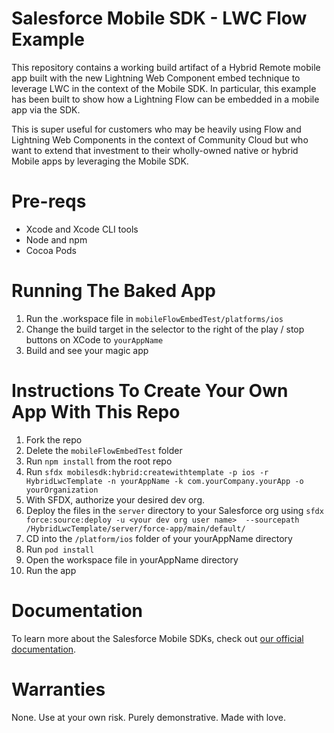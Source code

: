 
# Salesforce Mobile SDK - LWC Flow Example

This repository contains a working build artifact of a Hybrid Remote mobile app built with the new Lightning Web Component embed technique to leverage LWC in the context of the Mobile SDK. In particular, this example has been built to show how a Lightning Flow can be embedded in a mobile app via the SDK.

This is super useful for customers who may be heavily using Flow and Lightning Web Components in the context of Community Cloud but who want to extend that investment to their wholly-owned native or hybrid Mobile apps by leveraging the Mobile SDK.

# Pre-reqs

* Xcode and Xcode CLI tools
* Node and npm
* Cocoa Pods

# Running The Baked App

1. Run the .workspace file in `mobileFlowEmbedTest/platforms/ios`
2. Change the build target in the selector to the right of the play / stop buttons on XCode to `yourAppName`
3. Build and see your magic app

# Instructions To Create Your Own App With This Repo

1. Fork the repo
2. Delete the `mobileFlowEmbedTest` folder
2. Run `npm install` from the root repo
2. Run `sfdx mobilesdk:hybrid:createwithtemplate -p ios -r HybridLwcTemplate -n yourAppName -k com.yourCompany.yourApp -o yourOrganization`
2. With SFDX, authorize your desired dev org.
3. Deploy the files in the `server` directory to your Salesforce org using `sfdx force:source:deploy -u <your dev org user name>  --sourcepath /HybridLwcTemplate/server/force-app/main/default/`
6. CD into the `/platform/ios` folder of your yourAppName directory
7. Run `pod install` 
8. Open the workspace file in yourAppName directory
9. Run the app

# Documentation

To learn more about the Salesforce Mobile SDKs, check out [our official documentation](https://developer.salesforce.com/docs/atlas.en-us.mobile_sdk.meta/mobile_sdk/intro.htm).

# Warranties

None. Use at your own risk. Purely demonstrative. Made with love.
